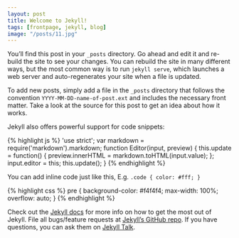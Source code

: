 ```yaml
---
layout: post
title: Welcome to Jekyll!
tags: [frontpage, jekyll, blog]
image: "/posts/11.jpg"
---
```


You’ll find this post in your `_posts` directory. Go ahead and edit it and re-build the site to see your changes. You can rebuild the site in many different ways, but the most common way is to run `jekyll serve`, which launches a web server and auto-regenerates your site when a file is updated.

To add new posts, simply add a file in the `_posts` directory that follows the convention `YYYY-MM-DD-name-of-post.ext` and includes the necessary front matter. Take a look at the source for this post to get an idea about how it works.

Jekyll also offers powerful support for code snippets:

{% highlight js %}
'use strict';
var markdown = require('markdown').markdown;
function Editor(input, preview) {
  this.update = function() {
    preview.innerHTML = markdown.toHTML(input.value);
  };
  input.editor = this;
  this.update();
}
{% endhighlight %}

You can add inline code just like this, E.g. `.code { color: #fff; }`

{% highlight css %}
pre {
  background-color: #f4f4f4;
  max-width: 100%;
  overflow: auto;
}
{% endhighlight %}

Check out the [Jekyll docs][jekyll-docs] for more info on how to get the most out of Jekyll. File all bugs/feature requests at [Jekyll’s GitHub repo][jekyll-gh]. If you have questions, you can ask them on [Jekyll Talk][jekyll-talk].

[jekyll-docs]: http://jekyllrb.com/docs/home
[jekyll-gh]:   https://github.com/jekyll/jekyll
[jekyll-talk]: https://talk.jekyllrb.com/
